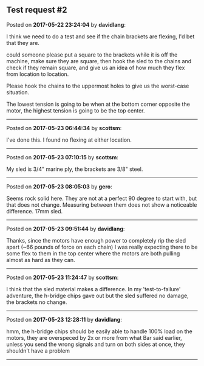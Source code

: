 ## Test request #2
Posted on **2017-05-22 23:24:04** by **davidlang**:

I think we need to do a test and see if the chain brackets are flexing, I'd bet that they are.



could someone please put a square to the brackets while it is off the machine, make sure they are square, then hook the sled to the chains and check if they remain square, and give us an idea of how much they flex from location to location.



Please hook the chains to the uppermost holes to give us the worst-case situation.



The lowest tension is going to be when at the bottom corner opposite the motor, the highest tension is going to be the top center.

---

Posted on **2017-05-23 06:44:34** by **scottsm**:

I've done this. I found no flexing at either location.

---

Posted on **2017-05-23 07:10:15** by **scottsm**:

My sled is 3/4" marine ply, the brackets are 3/8" steel.

---

Posted on **2017-05-23 08:05:03** by **gero**:

Seems rock solid here. They are not at a perfect 90 degree to start with, but that does not change. Measuring between them does not show a noticeable difference. 17mm sled.

---

Posted on **2017-05-23 09:51:44** by **davidlang**:

Thanks, since the motors have enough power to completely rip the sled apart (~66 pounds of force on each chain) I was really expecting there to be some flex to them in the top center where the motors are both pulling almost as hard as they can.

---

Posted on **2017-05-23 11:24:47** by **scottsm**:

I think that the sled material makes a difference. In my 'test-to-failure' adventure, the h-bridge chips gave out but the sled suffered no damage, the brackets no change.

---

Posted on **2017-05-23 12:28:11** by **davidlang**:

hmm, the h-bridge chips should be easily able to handle 100% load on the motors, they are overspeced by 2x or more from what Bar said earlier, unless you send the wrong signals and turn on both sides at once, they shouldn't have a problem

---

